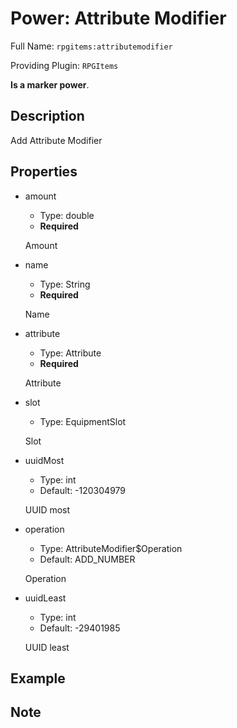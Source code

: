 # Power: Attribute Modifier

<!-- This file is generated ingame by `/rpgitem gen-wiki`. -->
<!-- Please only edit between "beginCustomXXXX" and "endCustomXXXX".  -->
<!-- If you want to edit description of this power or property, -->
<!-- please edit corresponding section in "resources/lang/en_US.yml" -->

Full Name: `rpgitems:attributemodifier`

Providing Plugin: `RPGItems`

**Is a marker power**.

<!-- beginCustomHeader -->
<!-- endCustomHeader -->

## Description

Add Attribute Modifier
<!-- beginCustomDescription -->
<!-- endCustomDescription -->

## Properties

* amount

  * Type: double
  * **Required**

  Amount

* name

  * Type: String
  * **Required**

  Name

* attribute

  * Type: Attribute
  * **Required**

  Attribute

* slot

  * Type: EquipmentSlot

  Slot

* uuidMost

  * Type: int
  * Default: -120304979

  UUID most

* operation

  * Type: AttributeModifier$Operation
  * Default: ADD_NUMBER

  Operation

* uuidLeast

  * Type: int
  * Default: -29401985

  UUID least

<!-- beginCustomProperties -->
<!-- endCustomProperties -->

## Example

<!-- beginCustomExample -->
<!-- endCustomExample -->

## Note

<!-- beginCustomNote -->
<!-- endCustomNote -->